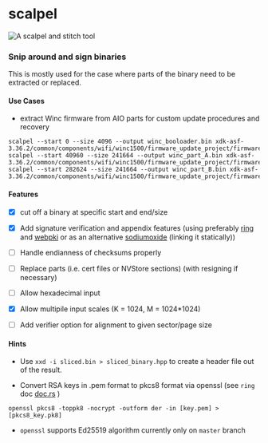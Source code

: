 # scalpel

![A scalpel and stitch tool][logo]


### Snip around and sign binaries

This is mostly used for the case where parts of the binary need to be extracted or replaced.



#### Use Cases

* extract Winc firmware from AIO parts for custom update procedures and recovery

```
scalpel --start 0 --size 4096 --output winc_booloader.bin xdk-asf-3.36.2/common/components/wifi/winc1500/firmware_update_project/firmware/firmware/m2m_aio_3a0.bin
scalpel --start 40960 --size 241664 --output winc_part_A.bin xdk-asf-3.36.2/common/components/wifi/winc1500/firmware_update_project/firmware/firmware/m2m_aio_3a0.bin
scalpel --start 282624 --size 241664 --output winc_part_B.bin xdk-asf-3.36.2/common/components/wifi/winc1500/firmware_update_project/firmware/firmware/m2m_aio_3a0.bin
```

#### Features 

- [x] cut off a binary at specific start and end/size
- [x] Add signature verification and appendix features (using preferably [ring] and [webpki] or as an alternative [sodiumoxide] (linking it statically))
- [ ] Handle endianness of checksums properly
- [ ] Replace parts (i.e. cert files or NVStore sections) (with resigning if necessary)
- [ ] Allow hexadecimal input
- [x] Allow multipile input scales (K = 1024, M = 1024*1024)
- [ ] Add verifier option for alignment to given sector/page size


#### Hints

- Use `xxd -i sliced.bin > sliced_binary.hpp` to create a header file out of the result.

- Convert RSA keys in .pem format to pkcs8 format via openssl (see `ring` doc [doc.rs](https://docs.rs/ring/0.13.0-alpha/ring/signature/struct.RSAKeyPair.html) )

```openssl pkcs8 -toppk8 -nocrypt -outform der -in [key.pem] > [pkcs8_key.pk8]```
- `openssl` supports Ed25519 algorithm currently only on `master` branch



[logo]: https://github.com/nello-io/scalpel/raw/master/scalpel.jpg "Logo"
[sodiumoxide]: https://docs.rs/sodiumoxide/0.0.16/sodiumoxide/
[ring]: https://crates.io/crates/ring
[webpki]: https://crates.io/crates/webpki
